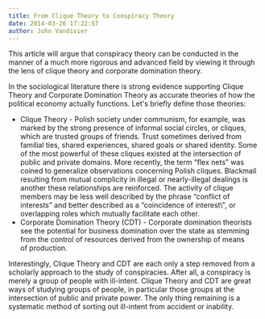 ```yaml
---
title: From Clique Theory to Conspiracy Theory
date: 2014-03-26 17:22:57
author: John Vandivier
---
```




This article will argue that conspiracy theory can be conducted in the manner of a much more rigorous and advanced field by viewing it through the lens of clique theory and corporate domination theory.

In the sociological literature there is strong evidence supporting Clique Theory and Corporate Domination Theory as accurate theories of how the political economy actually functions. Let's briefly define those theories:
<ul>
	<li>Clique Theory - <span style=\"line-height: 1.5em;\">Polish society under communism, for example, was marked by </span><span style=\"line-height: 1.5em;\">the strong presence of informal social circles, or cliques, which are trusted groups of friends. Trust sometimes derived from familial ties, shared experiences, shared goals or shared identity. Some of the most powerful of these cliques existed at the intersection of public and private domains. </span><span style=\"line-height: 1.5em;\">More recently, the term “flex nets” was coined to </span>generalize<span style=\"line-height: 1.5em;\"> observations concerning Polish cliques. </span><span style=\"line-height: 1.5em;\">B</span><span style=\"line-height: 1.5em;\">lackmail resulting from mutual complicity in illegal or nearly-illegal dealings is another these relationships are reinforced</span><span style=\"line-height: 1.5em;\">. The activity of clique members may be less well described by the phrase “conflict </span><span style=\"line-height: 1.5em;\">of interests” and better described as a “coincidence of interest\", or overlapping roles which mutually </span>facilitate<span style=\"line-height: 1.5em;\"> each other.</span></li>
	<li>Corporate Domination Theory (CDT) - <span style=\"line-height: 1.5em;\">Corporate domination theorists see the potential for business domination over </span><span style=\"line-height: 1.5em;\">the state as stemming from the control of resources derived from the ownership of means of </span><span style=\"line-height: 1.5em;\">production.</span></li>
</ul>
Interestingly, Clique Theory and CDT are each only a step removed from a scholarly approach to the study of conspiracies. After all, a conspiracy is merely a group of people with ill-intent. Clique Theory and CDT are great ways of studying groups of people, in particular those groups at the intersection of public and private power. The only thing remaining is a systematic method of sorting out ill-intent from accident or inability.